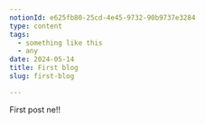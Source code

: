 ```yaml
---
notionId: e625fb80-25cd-4e45-9732-90b9737e3284
type: content
tags:
  - something like this
  - any
date: 2024-05-14
title: First blog
slug: first-blog

---
```


First post ne!!

